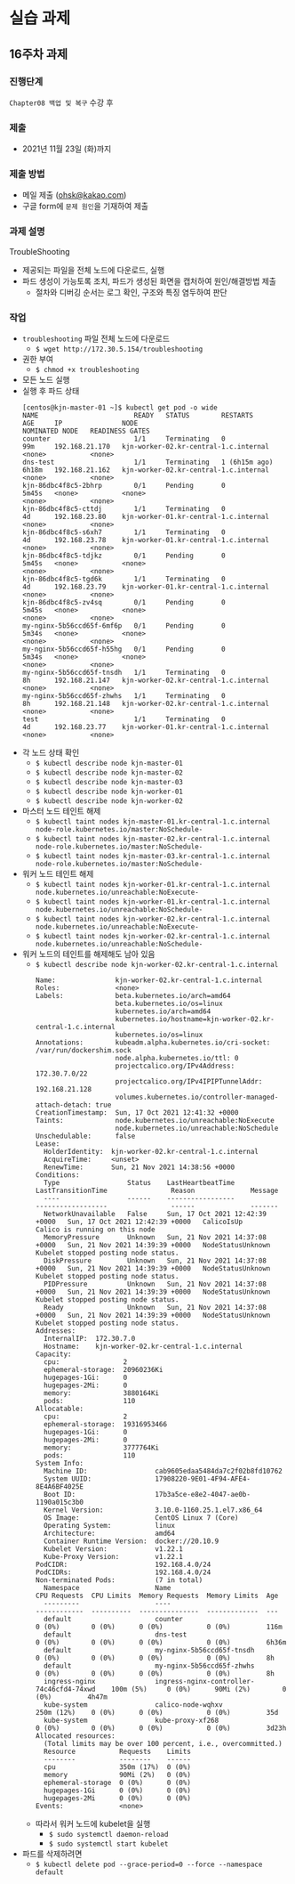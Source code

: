 # 실습 과제

## 16주차 과제

### 진행단계
`Chapter08 백업 및 복구` 수강 후 

### 제출
* 2021년 11월 23일 (화)까지

### 제출 방법
* 메일 제출 (ohsk@kakao.com)
* 구글 form에 `문제 원인`을 기재하여 제출

### 과제 설명
TroubleShooting
* 제공되는 파일을 전체 노드에 다운로드, 실행
* 파드 생성이 가능토록 조치, 파드가 생성된 화면을 캡처하여 원인/해결방법 제출
  * 절차와 디버깅 순서는 로그 확인, 구조와 특징 염두하여 판단

### 작업
* `troubleshooting` 파일 전체 노드에 다운로드
  * `$ wget http://172.30.5.154/troubleshooting`
* 권한 부여
  * `$ chmod +x troubleshooting`
* 모든 노드 실행
* 실행 후 파드 상태
  ~~~
  [centos@kjn-master-01 ~]$ kubectl get pod -o wide
  NAME                        READY   STATUS        RESTARTS        AGE     IP               NODE                                    NOMINATED NODE   READINESS GATES
  counter                     1/1     Terminating   0               99m     192.168.21.170   kjn-worker-02.kr-central-1.c.internal   <none>           <none>
  dns-test                    1/1     Terminating   1 (6h15m ago)   6h18m   192.168.21.162   kjn-worker-02.kr-central-1.c.internal   <none>           <none>
  kjn-86dbc4f8c5-2bhrp        0/1     Pending       0               5m45s   <none>           <none>                                  <none>           <none>
  kjn-86dbc4f8c5-cttdj        1/1     Terminating   0               4d      192.168.23.80    kjn-worker-01.kr-central-1.c.internal   <none>           <none>
  kjn-86dbc4f8c5-s6xh7        1/1     Terminating   0               4d      192.168.23.78    kjn-worker-01.kr-central-1.c.internal   <none>           <none>
  kjn-86dbc4f8c5-tdjkz        0/1     Pending       0               5m45s   <none>           <none>                                  <none>           <none>
  kjn-86dbc4f8c5-tgd6k        1/1     Terminating   0               4d      192.168.23.79    kjn-worker-01.kr-central-1.c.internal   <none>           <none>
  kjn-86dbc4f8c5-zv4sq        0/1     Pending       0               5m45s   <none>           <none>                                  <none>           <none>
  my-nginx-5b56ccd65f-6mf6p   0/1     Pending       0               5m34s   <none>           <none>                                  <none>           <none>
  my-nginx-5b56ccd65f-h55hg   0/1     Pending       0               5m34s   <none>           <none>                                  <none>           <none>
  my-nginx-5b56ccd65f-tnsdh   1/1     Terminating   0               8h      192.168.21.147   kjn-worker-02.kr-central-1.c.internal   <none>           <none>
  my-nginx-5b56ccd65f-zhwhs   1/1     Terminating   0               8h      192.168.21.148   kjn-worker-02.kr-central-1.c.internal   <none>           <none>
  test                        1/1     Terminating   0               4d      192.168.23.77    kjn-worker-01.kr-central-1.c.internal   <none>           <none>
  ~~~
* 각 노드 상태 확인
  * `$ kubectl describe node kjn-master-01`
  * `$ kubectl describe node kjn-master-02`
  * `$ kubectl describe node kjn-master-03`
  * `$ kubectl describe node kjn-worker-01`
  * `$ kubectl describe node kjn-worker-02`
* 마스터 노드 테인트 해제
  * `$ kubectl taint nodes kjn-master-01.kr-central-1.c.internal node-role.kubernetes.io/master:NoSchedule-`
  * `$ kubectl taint nodes kjn-master-02.kr-central-1.c.internal node-role.kubernetes.io/master:NoSchedule-`
  * `$ kubectl taint nodes kjn-master-03.kr-central-1.c.internal node-role.kubernetes.io/master:NoSchedule-`
* 워커 노드 테인트 해제
  * `$ kubectl taint nodes kjn-worker-01.kr-central-1.c.internal node.kubernetes.io/unreachable:NoExecute-`
  * `$ kubectl taint nodes kjn-worker-01.kr-central-1.c.internal node.kubernetes.io/unreachable:NoSchedule-`
  * `$ kubectl taint nodes kjn-worker-02.kr-central-1.c.internal node.kubernetes.io/unreachable:NoExecute-`
  * `$ kubectl taint nodes kjn-worker-02.kr-central-1.c.internal node.kubernetes.io/unreachable:NoSchedule-`
* 워커 노드의 테인트를 해제해도 남아 있음
  * `$ kubectl describe node kjn-worker-02.kr-central-1.c.internal`
    ~~~
    Name:               kjn-worker-02.kr-central-1.c.internal
    Roles:              <none>
    Labels:             beta.kubernetes.io/arch=amd64
                        beta.kubernetes.io/os=linux
                        kubernetes.io/arch=amd64
                        kubernetes.io/hostname=kjn-worker-02.kr-central-1.c.internal
                        kubernetes.io/os=linux
    Annotations:        kubeadm.alpha.kubernetes.io/cri-socket: /var/run/dockershim.sock
                        node.alpha.kubernetes.io/ttl: 0
                        projectcalico.org/IPv4Address: 172.30.7.0/22
                        projectcalico.org/IPv4IPIPTunnelAddr: 192.168.21.128
                        volumes.kubernetes.io/controller-managed-attach-detach: true
    CreationTimestamp:  Sun, 17 Oct 2021 12:41:32 +0000
    Taints:             node.kubernetes.io/unreachable:NoExecute
                        node.kubernetes.io/unreachable:NoSchedule
    Unschedulable:      false
    Lease:
      HolderIdentity:  kjn-worker-02.kr-central-1.c.internal
      AcquireTime:     <unset>
      RenewTime:       Sun, 21 Nov 2021 14:38:56 +0000
    Conditions:
      Type                 Status    LastHeartbeatTime                 LastTransitionTime                Reason              Message
      ----                 ------    -----------------                 ------------------                ------              -------
      NetworkUnavailable   False     Sun, 17 Oct 2021 12:42:39 +0000   Sun, 17 Oct 2021 12:42:39 +0000   CalicoIsUp          Calico is running on this node
      MemoryPressure       Unknown   Sun, 21 Nov 2021 14:37:08 +0000   Sun, 21 Nov 2021 14:39:39 +0000   NodeStatusUnknown   Kubelet stopped posting node status.
      DiskPressure         Unknown   Sun, 21 Nov 2021 14:37:08 +0000   Sun, 21 Nov 2021 14:39:39 +0000   NodeStatusUnknown   Kubelet stopped posting node status.
      PIDPressure          Unknown   Sun, 21 Nov 2021 14:37:08 +0000   Sun, 21 Nov 2021 14:39:39 +0000   NodeStatusUnknown   Kubelet stopped posting node status.
      Ready                Unknown   Sun, 21 Nov 2021 14:37:08 +0000   Sun, 21 Nov 2021 14:39:39 +0000   NodeStatusUnknown   Kubelet stopped posting node status.
    Addresses:
      InternalIP:  172.30.7.0
      Hostname:    kjn-worker-02.kr-central-1.c.internal
    Capacity:
      cpu:                2
      ephemeral-storage:  20960236Ki
      hugepages-1Gi:      0
      hugepages-2Mi:      0
      memory:             3880164Ki
      pods:               110
    Allocatable:
      cpu:                2
      ephemeral-storage:  19316953466
      hugepages-1Gi:      0
      hugepages-2Mi:      0
      memory:             3777764Ki
      pods:               110
    System Info:
      Machine ID:                 cab9605edaa5484da7c2f02b8fd10762
      System UUID:                17908220-9E01-4F94-AFE4-8E4A6BF4025E
      Boot ID:                    17b3a5ce-e8e2-4047-ae0b-1190a015c3b0
      Kernel Version:             3.10.0-1160.25.1.el7.x86_64
      OS Image:                   CentOS Linux 7 (Core)
      Operating System:           linux
      Architecture:               amd64
      Container Runtime Version:  docker://20.10.9
      Kubelet Version:            v1.22.1
      Kube-Proxy Version:         v1.22.1
    PodCIDR:                      192.168.4.0/24
    PodCIDRs:                     192.168.4.0/24
    Non-terminated Pods:          (7 in total)
      Namespace                   Name                                        CPU Requests  CPU Limits  Memory Requests  Memory Limits  Age
      ---------                   ----                                        ------------  ----------  ---------------  -------------  ---
      default                     counter                                     0 (0%)        0 (0%)      0 (0%)           0 (0%)         116m
      default                     dns-test                                    0 (0%)        0 (0%)      0 (0%)           0 (0%)         6h36m
      default                     my-nginx-5b56ccd65f-tnsdh                   0 (0%)        0 (0%)      0 (0%)           0 (0%)         8h
      default                     my-nginx-5b56ccd65f-zhwhs                   0 (0%)        0 (0%)      0 (0%)           0 (0%)         8h
      ingress-nginx               ingress-nginx-controller-74c46cfd4-74xwd    100m (5%)     0 (0%)      90Mi (2%)        0 (0%)         4h47m
      kube-system                 calico-node-wqhxv                           250m (12%)    0 (0%)      0 (0%)           0 (0%)         35d
      kube-system                 kube-proxy-xf268                            0 (0%)        0 (0%)      0 (0%)           0 (0%)         3d23h
    Allocated resources:
      (Total limits may be over 100 percent, i.e., overcommitted.)
      Resource           Requests    Limits
      --------           --------    ------
      cpu                350m (17%)  0 (0%)
      memory             90Mi (2%)   0 (0%)
      ephemeral-storage  0 (0%)      0 (0%)
      hugepages-1Gi      0 (0%)      0 (0%)
      hugepages-2Mi      0 (0%)      0 (0%)
    Events:              <none>
    ~~~
  * 따라서 워커 노드에 kubelet을 실행
    * `$ sudo systemctl daemon-reload`
    * `$ sudo systemctl start kubelet`
* 파드를 삭제하려면
  * `$ kubectl delete pod --grace-period=0 --force --namespace default`

